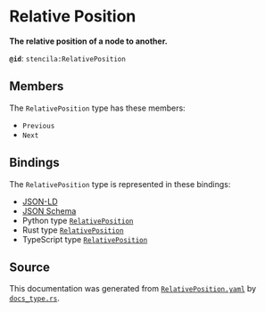 # Relative Position

**The relative position of a node to another.**

**`@id`**: `stencila:RelativePosition`

## Members

The `RelativePosition` type has these members:

- `Previous`
- `Next`

## Bindings

The `RelativePosition` type is represented in these bindings:

- [JSON-LD](https://stencila.org/RelativePosition.jsonld)
- [JSON Schema](https://stencila.org/RelativePosition.schema.json)
- Python type [`RelativePosition`](https://github.com/stencila/stencila/blob/main/python/python/stencila/types/relative_position.py)
- Rust type [`RelativePosition`](https://github.com/stencila/stencila/blob/main/rust/schema/src/types/relative_position.rs)
- TypeScript type [`RelativePosition`](https://github.com/stencila/stencila/blob/main/ts/src/types/RelativePosition.ts)

## Source

This documentation was generated from [`RelativePosition.yaml`](https://github.com/stencila/stencila/blob/main/schema/RelativePosition.yaml) by [`docs_type.rs`](https://github.com/stencila/stencila/blob/main/rust/schema-gen/src/docs_type.rs).
